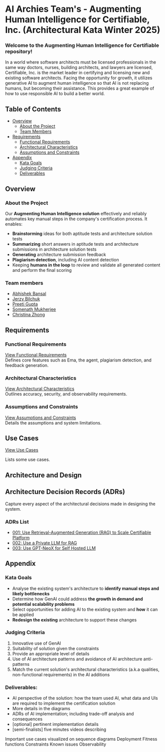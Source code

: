 # **AI Archies Team's - Augmenting Human Intelligence for Certifiable, Inc. (Architectural Kata Winter 2025)**

### Welcome to the Augmenting Human Intelligence for Certifiable repository!

In a world where software architects must be licensed professionals in the same way doctors, nurses, building architects, and lawyers are licensed, Certifiable, Inc. is the market leader in certifying and licensing new and existing software architects.  Facing the opportunity for growth, it utilizes generative AI to augment human intelligence so that AI is not replacing humans, but becoming their assistance. This provides a great example of how to use responsible AI to build a better world.

## **Table of Contents**

- [Overview](#overview)
  - [About the Project](#about-the-project)
  - [Team Members](#team-members)
- [Requirements](#requirements)
  - [Functional Requirements](#functional-requirements)
  - [Architectural Characteristics](#architectural-characteristics)
  - [Assumptions and Constraints](#assumptions-and-constraints)
- [Appendix](#appendix)
  - [Kata Goals](#kata-goals)
  - [Judging Criteria](#judging-criteria)
  - [Deliverables](#deliverables)

## **Overview**

### **About the Project**

Our **Augmenting Human Intelligence solution** effectively and reliably automates key manual steps in the company's certification process. It enables:

- **Brainstorming** ideas for both aptitude tests and architecture solution tests
- **Summarizing** short answers in aptitude tests and architecture submissions in architecture solution tests
- **Generating** architecture submission feedback
- **Plagiarism detection**, including AI content detection
- Keeping **humans in the loop** to review and validate all generated content and perform the final scoring

### **Team members**

* [Abhishek Bansal](https://www.linkedin.com/in/bansala/)
* [Jerzy Bilchuk](https://www.linkedin.com/in/jerzybilchuk/)
* [Preeti Gupta](https://www.linkedin.com/in/pep/)
* [Somenath Mukherjee](https://www.linkedin.com/in/somenathmukherjee/)
* [Christina Zhong](https://www.linkedin.com/in/zhongchristina/)

## **Requirements** 

### Functional Requirements
[View Functional Requirements](1.Requirements/01_Functional_Requirements.md)  
Defines core features such as Ema, the agent, plagiarism detection, and feedback generation.

### Architectural Characteristics
[View Architectural Characteristics](1.Requirements/02_Architectural_Characteristics.md)  
Outlines accuracy, security, and observability requirements.

### Assumptions and Constraints
[View Assumptions and Constraints](1.Requirements/03_Assumption_and_Constraints.md)  
Details the assumptions and system limitations.

## **Use Cases**

[View Use Cases](2.Features/Use_Cases.md)

Lists some use cases.

## **Architecture and Design**

## **Architecture Decision Records (ADRs)** 

Capture every aspect of the architectural decisions made in designing the system.

### ADRs List

- [001: Use Retrieval-Augmented Generation (RAG) to Scale Certifiable Platform](4.ADRs/001_Use_Retrieval-Augmented_Generation(RAG)_to_Scale_Certifiable_Platform.md)
- [002: Use a Private LLM for RAG](4.ADRs/002_Use_a_Private_LLM_for_RAG.md)
- [003: Use GPT-NeoX for Self Hosted LLM](4.ADRs/003_Use_GPT-NeoX_for_Self_Hosted_LLM.md)
 

## **Appendix**

### Kata Goals

- Analyse the existing system's architecture to **identify manual steps and likely bottlenecks** 
- Determine how GenAI could address **the growth in demand and potential scalability problems** 
- Select opportunities for adding AI to the existing system and **how** it can be applied
- **Redesign the existing** architecture to support these changes
  
### Judging Criteria

1. Innovative use of GenAI
2. Suitability of solution given the constraints
3. Provide an appropriate level of details
4. Use of AI architecture patterns and avoidance of AI architecture anti-patterns 
5. Match the current solution's architectural characteristics (a.k.a qualities, non-functional requirements) in the AI additions

### Deliverables: 
- AI perspective of the solution: how the team used AI, what data and UIs are required to implement the certification solution 
- More details in the diagrams
- ADRs of AI implementation; including trade-off analysis and consequences
- [optional] pertinent implementation details
- [semi-finalists] five minutes videos describing

Important use cases visualized on sequence diagrams
Deployment
Fitness functions
Constraints Known issues
Observability
